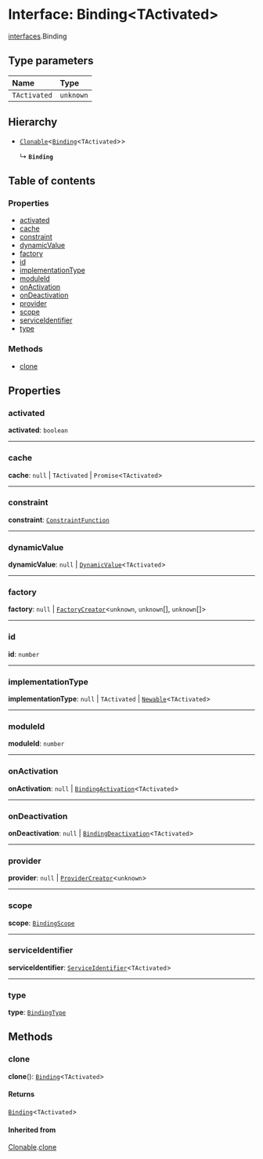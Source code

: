 # Interface: Binding\<TActivated>

[interfaces](/auto-docs/fixed-layout-editor/modules/interfaces.md).Binding

## Type parameters

| Name | Type |
| :------ | :------ |
| `TActivated` | `unknown` |

## Hierarchy

* [`Clonable`](/auto-docs/fixed-layout-editor/interfaces/interfaces.Clonable.md)<[`Binding`](/auto-docs/fixed-layout-editor/interfaces/interfaces.Binding.md)<`TActivated`>>

  ↳ **`Binding`**

## Table of contents

### Properties

* [activated](/auto-docs/fixed-layout-editor/interfaces/interfaces.Binding.md#activated)
* [cache](/auto-docs/fixed-layout-editor/interfaces/interfaces.Binding.md#cache)
* [constraint](/auto-docs/fixed-layout-editor/interfaces/interfaces.Binding.md#constraint)
* [dynamicValue](/auto-docs/fixed-layout-editor/interfaces/interfaces.Binding.md#dynamicvalue)
* [factory](/auto-docs/fixed-layout-editor/interfaces/interfaces.Binding.md#factory)
* [id](/auto-docs/fixed-layout-editor/interfaces/interfaces.Binding.md#id)
* [implementationType](/auto-docs/fixed-layout-editor/interfaces/interfaces.Binding.md#implementationtype)
* [moduleId](/auto-docs/fixed-layout-editor/interfaces/interfaces.Binding.md#moduleid)
* [onActivation](/auto-docs/fixed-layout-editor/interfaces/interfaces.Binding.md#onactivation)
* [onDeactivation](/auto-docs/fixed-layout-editor/interfaces/interfaces.Binding.md#ondeactivation)
* [provider](/auto-docs/fixed-layout-editor/interfaces/interfaces.Binding.md#provider)
* [scope](/auto-docs/fixed-layout-editor/interfaces/interfaces.Binding.md#scope)
* [serviceIdentifier](/auto-docs/fixed-layout-editor/interfaces/interfaces.Binding.md#serviceidentifier)
* [type](/auto-docs/fixed-layout-editor/interfaces/interfaces.Binding.md#type)

### Methods

* [clone](/auto-docs/fixed-layout-editor/interfaces/interfaces.Binding.md#clone)

## Properties

### activated

**activated**: `boolean`

***

### cache

**cache**: `null` | `TActivated` | `Promise`<`TActivated`>

***

### constraint

**constraint**: [`ConstraintFunction`](/auto-docs/fixed-layout-editor/interfaces/interfaces.ConstraintFunction.md)

***

### dynamicValue

**dynamicValue**: `null` | [`DynamicValue`](/auto-docs/fixed-layout-editor/types/interfaces.DynamicValue.md)<`TActivated`>

***

### factory

**factory**: `null` | [`FactoryCreator`](/auto-docs/fixed-layout-editor/types/interfaces.FactoryCreator.md)<`unknown`, `unknown`\[], `unknown`\[]>

***

### id

**id**: `number`

***

### implementationType

**implementationType**: `null` | `TActivated` | [`Newable`](/auto-docs/fixed-layout-editor/types/interfaces.Newable.md)<`TActivated`>

***

### moduleId

**moduleId**: `number`

***

### onActivation

**onActivation**: `null` | [`BindingActivation`](/auto-docs/fixed-layout-editor/types/interfaces.BindingActivation.md)<`TActivated`>

***

### onDeactivation

**onDeactivation**: `null` | [`BindingDeactivation`](/auto-docs/fixed-layout-editor/types/interfaces.BindingDeactivation.md)<`TActivated`>

***

### provider

**provider**: `null` | [`ProviderCreator`](/auto-docs/fixed-layout-editor/types/interfaces.ProviderCreator.md)<`unknown`>

***

### scope

**scope**: [`BindingScope`](/auto-docs/fixed-layout-editor/types/interfaces.BindingScope.md)

***

### serviceIdentifier

**serviceIdentifier**: [`ServiceIdentifier`](/auto-docs/fixed-layout-editor/types/interfaces.ServiceIdentifier.md)<`TActivated`>

***

### type

**type**: [`BindingType`](/auto-docs/fixed-layout-editor/types/interfaces.BindingType.md)

## Methods

### clone

**clone**(): [`Binding`](/auto-docs/fixed-layout-editor/interfaces/interfaces.Binding.md)<`TActivated`>

#### Returns

[`Binding`](/auto-docs/fixed-layout-editor/interfaces/interfaces.Binding.md)<`TActivated`>

#### Inherited from

[Clonable](/auto-docs/fixed-layout-editor/interfaces/interfaces.Clonable.md).[clone](/auto-docs/fixed-layout-editor/interfaces/interfaces.Clonable.md#clone)
